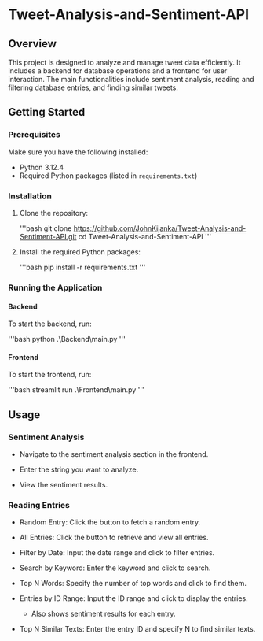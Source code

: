 # Tweet-Analysis-and-Sentiment-API

## Overview

This project is designed to analyze and manage tweet data efficiently. It includes a backend for database operations and a frontend for user interaction. The main functionalities include sentiment analysis, reading and filtering database entries, and finding similar tweets.

## Getting Started

### Prerequisites

Make sure you have the following installed:

- Python 3.12.4
- Required Python packages (listed in `requirements.txt`)

### Installation

1. Clone the repository:

    '''bash
    git clone https://github.com/JohnKijanka/Tweet-Analysis-and-Sentiment-API.git
    cd Tweet-Analysis-and-Sentiment-API
    '''

2. Install the required Python packages:

    '''bash
    pip install -r requirements.txt
    '''

### Running the Application

#### Backend

To start the backend, run:

'''bash
python .\Backend\main.py
'''

#### Frontend

To start the frontend, run:

'''bash
streamlit run .\Frontend\main.py
'''

## Usage

### Sentiment Analysis

* Navigate to the sentiment analysis section in the frontend.

* Enter the string you want to analyze.

* View the sentiment results.

### Reading Entries

* Random Entry: Click the button to fetch a random entry.

* All Entries: Click the button to retrieve and view all entries.

* Filter by Date: Input the date range and click to filter entries.

* Search by Keyword: Enter the keyword and click to search.

* Top N Words: Specify the number of top words and click to find them.

* Entries by ID Range: Input the ID range and click to display the entries.

  - Also shows sentiment results for each entry.

* Top N Similar Texts: Enter the entry ID and specify N to find similar texts.
